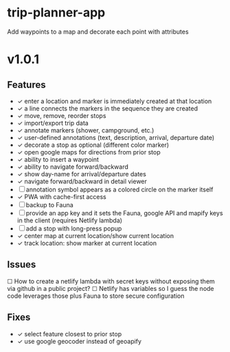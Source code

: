 # trip-planner-app

Add waypoints to a map and decorate each point with attributes

# v1.0.1

## Features

- ✓ enter a location and marker is immediately created at that location
- ✓ a line connects the markers in the sequence they are created
- ✓ move, remove, reorder stops
- ✓ import/export trip data
- ✓ annotate markers (shower, campground, etc.)
- ✓ user-defined annotations (text, description, arrival, departure date)
- ✓ decorate a stop as optional (different color marker)
- ✓ open google maps for directions from prior stop
- ✓ ability to insert a waypoint
- ✓ ability to navigate forward/backward
- ✓ show day-name for arrival/departure dates
- ✓ navigate forward/backward in detail viewer
- ☐ annotation symbol appears as a colored circle on the marker itself
- ✓ PWA with cache-first access
- ☐ backup to Fauna
- ☐ provide an app key and it sets the Fauna, google API and mapify keys in the client (requires Netlify lambda)
- ☐ add a stop with long-press popup
- ✓ center map at current location/show current location
- ✓ track location: show marker at current location

## Issues

☐ How to create a netlify lambda with secret keys without exposing them via github in a public project?
☐ Netlify has variables so I guess the node code leverages those plus Fauna to store secure configuration

## Fixes

- ✓ select feature closest to prior stop
- ✓ use google geocoder instead of geoapify
